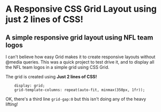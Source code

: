 # A Responsive CSS Grid Layout using just 2 lines of CSS!
## A simple responsive grid layout using NFL team logos

I can't believe how easy Grid makes it to create responsive layouts without @media queries. This was a quick project to test drive it, and to display all the NFL team logos in a simple grid using CSS Grid. 

The grid is created using **Just 2 lines of CSS!**

```
  	display: grid;
	grid-template-columns: repeat(auto-fit, minmax(350px, 1fr));
```

OK, there's a third line `grid-gap:0` but this isn't doing any of the heavy lifting! 



